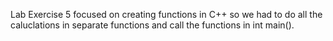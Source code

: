 Lab Exercise 5 focused on creating functions in C++ so we had to do all the caluclations in separate functions and call the functions in int main().
